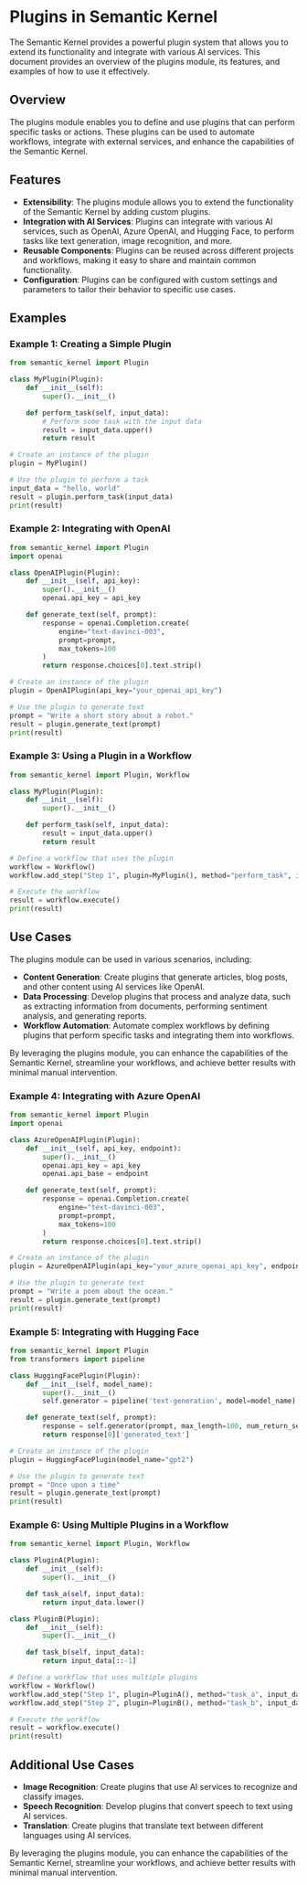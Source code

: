 # Plugins in Semantic Kernel

The Semantic Kernel provides a powerful plugin system that allows you to extend its functionality and integrate with various AI services. This document provides an overview of the plugins module, its features, and examples of how to use it effectively.

## Overview

The plugins module enables you to define and use plugins that can perform specific tasks or actions. These plugins can be used to automate workflows, integrate with external services, and enhance the capabilities of the Semantic Kernel.

## Features

- **Extensibility**: The plugins module allows you to extend the functionality of the Semantic Kernel by adding custom plugins.
- **Integration with AI Services**: Plugins can integrate with various AI services, such as OpenAI, Azure OpenAI, and Hugging Face, to perform tasks like text generation, image recognition, and more.
- **Reusable Components**: Plugins can be reused across different projects and workflows, making it easy to share and maintain common functionality.
- **Configuration**: Plugins can be configured with custom settings and parameters to tailor their behavior to specific use cases.

## Examples

### Example 1: Creating a Simple Plugin

```python
from semantic_kernel import Plugin

class MyPlugin(Plugin):
    def __init__(self):
        super().__init__()

    def perform_task(self, input_data):
        # Perform some task with the input data
        result = input_data.upper()
        return result

# Create an instance of the plugin
plugin = MyPlugin()

# Use the plugin to perform a task
input_data = "hello, world"
result = plugin.perform_task(input_data)
print(result)
```

### Example 2: Integrating with OpenAI

```python
from semantic_kernel import Plugin
import openai

class OpenAIPlugin(Plugin):
    def __init__(self, api_key):
        super().__init__()
        openai.api_key = api_key

    def generate_text(self, prompt):
        response = openai.Completion.create(
            engine="text-davinci-003",
            prompt=prompt,
            max_tokens=100
        )
        return response.choices[0].text.strip()

# Create an instance of the plugin
plugin = OpenAIPlugin(api_key="your_openai_api_key")

# Use the plugin to generate text
prompt = "Write a short story about a robot."
result = plugin.generate_text(prompt)
print(result)
```

### Example 3: Using a Plugin in a Workflow

```python
from semantic_kernel import Plugin, Workflow

class MyPlugin(Plugin):
    def __init__(self):
        super().__init__()

    def perform_task(self, input_data):
        result = input_data.upper()
        return result

# Define a workflow that uses the plugin
workflow = Workflow()
workflow.add_step("Step 1", plugin=MyPlugin(), method="perform_task", input_data="hello, world")

# Execute the workflow
result = workflow.execute()
print(result)
```

## Use Cases

The plugins module can be used in various scenarios, including:

- **Content Generation**: Create plugins that generate articles, blog posts, and other content using AI services like OpenAI.
- **Data Processing**: Develop plugins that process and analyze data, such as extracting information from documents, performing sentiment analysis, and generating reports.
- **Workflow Automation**: Automate complex workflows by defining plugins that perform specific tasks and integrating them into workflows.

By leveraging the plugins module, you can enhance the capabilities of the Semantic Kernel, streamline your workflows, and achieve better results with minimal manual intervention.

### Example 4: Integrating with Azure OpenAI

```python
from semantic_kernel import Plugin
import openai

class AzureOpenAIPlugin(Plugin):
    def __init__(self, api_key, endpoint):
        super().__init__()
        openai.api_key = api_key
        openai.api_base = endpoint

    def generate_text(self, prompt):
        response = openai.Completion.create(
            engine="text-davinci-003",
            prompt=prompt,
            max_tokens=100
        )
        return response.choices[0].text.strip()

# Create an instance of the plugin
plugin = AzureOpenAIPlugin(api_key="your_azure_openai_api_key", endpoint="your_azure_openai_endpoint")

# Use the plugin to generate text
prompt = "Write a poem about the ocean."
result = plugin.generate_text(prompt)
print(result)
```

### Example 5: Integrating with Hugging Face

```python
from semantic_kernel import Plugin
from transformers import pipeline

class HuggingFacePlugin(Plugin):
    def __init__(self, model_name):
        super().__init__()
        self.generator = pipeline('text-generation', model=model_name)

    def generate_text(self, prompt):
        response = self.generator(prompt, max_length=100, num_return_sequences=1)
        return response[0]['generated_text']

# Create an instance of the plugin
plugin = HuggingFacePlugin(model_name="gpt2")

# Use the plugin to generate text
prompt = "Once upon a time"
result = plugin.generate_text(prompt)
print(result)
```

### Example 6: Using Multiple Plugins in a Workflow

```python
from semantic_kernel import Plugin, Workflow

class PluginA(Plugin):
    def __init__(self):
        super().__init__()

    def task_a(self, input_data):
        return input_data.lower()

class PluginB(Plugin):
    def __init__(self):
        super().__init__()

    def task_b(self, input_data):
        return input_data[::-1]

# Define a workflow that uses multiple plugins
workflow = Workflow()
workflow.add_step("Step 1", plugin=PluginA(), method="task_a", input_data="HELLO, WORLD")
workflow.add_step("Step 2", plugin=PluginB(), method="task_b", input_data="{Step 1}")

# Execute the workflow
result = workflow.execute()
print(result)
```

## Additional Use Cases

- **Image Recognition**: Create plugins that use AI services to recognize and classify images.
- **Speech Recognition**: Develop plugins that convert speech to text using AI services.
- **Translation**: Create plugins that translate text between different languages using AI services.

By leveraging the plugins module, you can enhance the capabilities of the Semantic Kernel, streamline your workflows, and achieve better results with minimal manual intervention.
